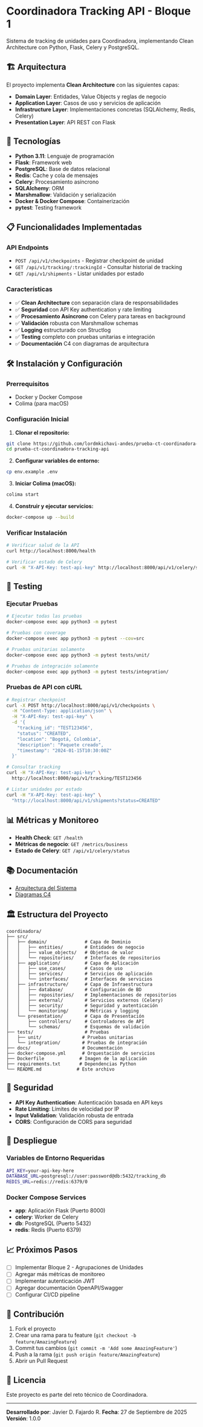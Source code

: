 # Coordinadora Tracking API - Bloque 1

Sistema de tracking de unidades para Coordinadora, implementando Clean Architecture con Python, Flask, Celery y PostgreSQL.

## 🏗️ Arquitectura

El proyecto implementa **Clean Architecture** con las siguientes capas:

- **Domain Layer**: Entidades, Value Objects y reglas de negocio
- **Application Layer**: Casos de uso y servicios de aplicación
- **Infrastructure Layer**: Implementaciones concretas (SQLAlchemy, Redis, Celery)
- **Presentation Layer**: API REST con Flask

## 🚀 Tecnologías

- **Python 3.11**: Lenguaje de programación
- **Flask**: Framework web
- **PostgreSQL**: Base de datos relacional
- **Redis**: Cache y cola de mensajes
- **Celery**: Procesamiento asíncrono
- **SQLAlchemy**: ORM
- **Marshmallow**: Validación y serialización
- **Docker & Docker Compose**: Containerización
- **pytest**: Testing framework

## 📋 Funcionalidades Implementadas

### API Endpoints

- `POST /api/v1/checkpoints` - Registrar checkpoint de unidad
- `GET /api/v1/tracking/:trackingId` - Consultar historial de tracking
- `GET /api/v1/shipments` - Listar unidades por estado

### Características

- ✅ **Clean Architecture** con separación clara de responsabilidades
- ✅ **Seguridad** con API Key authentication y rate limiting
- ✅ **Procesamiento Asíncrono** con Celery para tareas en background
- ✅ **Validación** robusta con Marshmallow schemas
- ✅ **Logging** estructurado con Structlog
- ✅ **Testing** completo con pruebas unitarias e integración
- ✅ **Documentación** C4 con diagramas de arquitectura

## 🛠️ Instalación y Configuración

### Prerrequisitos

- Docker y Docker Compose
- Colima (para macOS)

### Configuración Inicial

1. **Clonar el repositorio:**
```bash
git clone https://github.com/lordmkichavi-andes/prueba-ct-coordinadora-tracking-api.git
cd prueba-ct-coordinadora-tracking-api
```

2. **Configurar variables de entorno:**
```bash
cp env.example .env
```

3. **Iniciar Colima (macOS):**
```bash
colima start
```

4. **Construir y ejecutar servicios:**
```bash
docker-compose up --build
```

### Verificar Instalación

```bash
# Verificar salud de la API
curl http://localhost:8000/health

# Verificar estado de Celery
curl -H "X-API-Key: test-api-key" http://localhost:8000/api/v1/celery/status
```

## 🧪 Testing

### Ejecutar Pruebas

```bash
# Ejecutar todas las pruebas
docker-compose exec app python3 -m pytest

# Pruebas con coverage
docker-compose exec app python3 -m pytest --cov=src

# Pruebas unitarias solamente
docker-compose exec app python3 -m pytest tests/unit/

# Pruebas de integración solamente
docker-compose exec app python3 -m pytest tests/integration/
```

### Pruebas de API con cURL

```bash
# Registrar checkpoint
curl -X POST http://localhost:8000/api/v1/checkpoints \
  -H "Content-Type: application/json" \
  -H "X-API-Key: test-api-key" \
  -d '{
    "tracking_id": "TEST123456",
    "status": "CREATED",
    "location": "Bogotá, Colombia",
    "description": "Paquete creado",
    "timestamp": "2024-01-15T10:30:00Z"
  }'

# Consultar tracking
curl -H "X-API-Key: test-api-key" \
  http://localhost:8000/api/v1/tracking/TEST123456

# Listar unidades por estado
curl -H "X-API-Key: test-api-key" \
  "http://localhost:8000/api/v1/shipments?status=CREATED"
```

## 📊 Métricas y Monitoreo

- **Health Check**: `GET /health`
- **Métricas de negocio**: `GET /metrics/business`
- **Estado de Celery**: `GET /api/v1/celery/status`

## 📚 Documentación

- [Arquitectura del Sistema](docs/architecture.md)
- [Diagramas C4](docs/c4-diagrams.md)

## 🏛️ Estructura del Proyecto

```
coordinadora/
├── src/
│   ├── domain/              # Capa de Dominio
│   │   ├── entities/        # Entidades de negocio
│   │   ├── value_objects/   # Objetos de valor
│   │   └── repositories/    # Interfaces de repositorios
│   ├── application/         # Capa de Aplicación
│   │   ├── use_cases/       # Casos de uso
│   │   ├── services/        # Servicios de aplicación
│   │   └── interfaces/      # Interfaces de servicios
│   ├── infrastructure/      # Capa de Infraestructura
│   │   ├── database/        # Configuración de BD
│   │   ├── repositories/    # Implementaciones de repositorios
│   │   ├── external/        # Servicios externos (Celery)
│   │   ├── security/        # Seguridad y autenticación
│   │   └── monitoring/      # Métricas y logging
│   └── presentation/        # Capa de Presentación
│       ├── controllers/     # Controladores de API
│       └── schemas/         # Esquemas de validación
├── tests/                   # Pruebas
│   ├── unit/               # Pruebas unitarias
│   └── integration/        # Pruebas de integración
├── docs/                   # Documentación
├── docker-compose.yml      # Orquestación de servicios
├── Dockerfile             # Imagen de la aplicación
├── requirements.txt       # Dependencias Python
└── README.md             # Este archivo
```

## 🔐 Seguridad

- **API Key Authentication**: Autenticación basada en API keys
- **Rate Limiting**: Límites de velocidad por IP
- **Input Validation**: Validación robusta de entrada
- **CORS**: Configuración de CORS para seguridad

## 🚀 Despliegue

### Variables de Entorno Requeridas

```bash
API_KEY=your-api-key-here
DATABASE_URL=postgresql://user:password@db:5432/tracking_db
REDIS_URL=redis://redis:6379/0
```

### Docker Compose Services

- **app**: Aplicación Flask (Puerto 8000)
- **celery**: Worker de Celery
- **db**: PostgreSQL (Puerto 5432)
- **redis**: Redis (Puerto 6379)

## 📈 Próximos Pasos

- [ ] Implementar Bloque 2 - Agrupaciones de Unidades
- [ ] Agregar más métricas de monitoreo
- [ ] Implementar autenticación JWT
- [ ] Agregar documentación OpenAPI/Swagger
- [ ] Configurar CI/CD pipeline

## 👥 Contribución

1. Fork el proyecto
2. Crear una rama para tu feature (`git checkout -b feature/AmazingFeature`)
3. Commit tus cambios (`git commit -m 'Add some AmazingFeature'`)
4. Push a la rama (`git push origin feature/AmazingFeature`)
5. Abrir un Pull Request

## 📄 Licencia

Este proyecto es parte del reto técnico de Coordinadora.

---

**Desarrollado por**: Javier D. Fajardo R.
**Fecha**: 27 de Septiembre de 2025
**Versión**: 1.0.0

